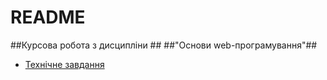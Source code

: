 # README #

##Курсова робота з дисципліни ##
##"Основи web-програмування"##


* [Технічне завдання](https://docs.google.com/document/d/1Hs4WYfCr4373js6jme_ZPNQkFrnf6qS0M1HxYSRJuoQ/edit)
